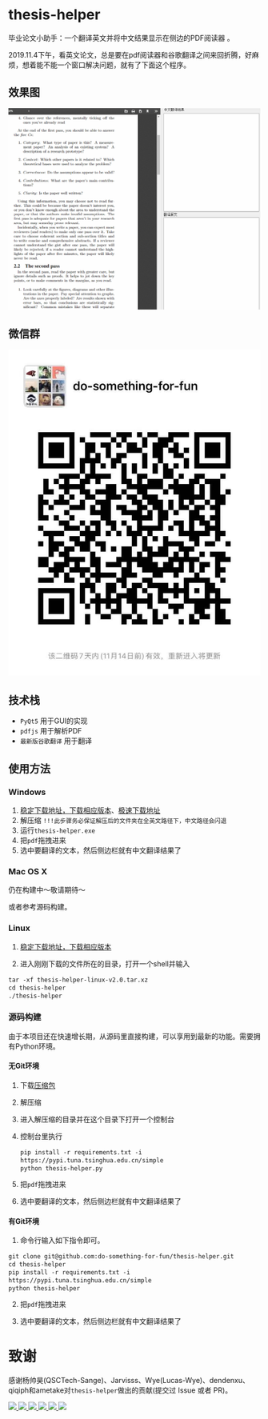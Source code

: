 # thesis-helper
毕业论文小助手：一个翻译英文并将中文结果显示在侧边的PDF阅读器 。

2019.11.4下午，看英文论文，总是要在pdf阅读器和谷歌翻译之间来回折腾，好麻烦，想着能不能一个窗口解决问题，就有了下面这个程序。

## 效果图

![效果图](guide.gif)

## 微信群
![二维码](user_wx_group.jpg)

## 技术栈

+ `PyQt5` 用于GUI的实现
+ `pdfjs` 用于解析PDF
+ `最新版谷歌翻译` 用于翻译

## 使用方法

### Windows

1. [稳定下载地址，下载相应版本](https://github.com/do-something-for-fun/thesis-helper/releases/)、[极速下载地址](https://pan.zju.edu.cn/share/0b37c871d88ac3bd6841c26153)
2. 解压缩
 `!!!此步骤务必保证解压后的文件夹在全英文路径下，中文路径会闪退`
3. 运行`thesis-helper.exe`
4. 把`pdf`拖拽进来
5. 选中要翻译的文本，然后侧边栏就有中文翻译结果了

### Mac OS X

仍在构建中～敬请期待～

或者参考源码构建。

### Linux

1. [稳定下载地址，下载相应版本](https://github.com/do-something-for-fun/thesis-helper/releases/)

2. 进入刚刚下载的文件所在的目录，打开一个shell并输入

```shell
tar -xf thesis-helper-linux-v2.0.tar.xz
cd thesis-helper
./thesis-helper
```

### 源码构建

由于本项目还在快速增长期，从源码里直接构建，可以享用到最新的功能。需要拥有Python环境。

#### 无Git环境

1. 下载[压缩包](https://github.com/do-something-for-fun/thesis-helper/archive/master.zip)

2. 解压缩

3. 进入解压缩的目录并在这个目录下打开一个控制台

4. 控制台里执行

   ```
   pip install -r requirements.txt -i https://pypi.tuna.tsinghua.edu.cn/simple
   python thesis-helper.py
   ```

5. 把`pdf`拖拽进来

6. 选中要翻译的文本，然后侧边栏就有中文翻译结果了

#### 有Git环境

1. 命令行输入如下指令即可。

```shell
git clone git@github.com:do-something-for-fun/thesis-helper.git
cd thesis-helper
pip install -r requirements.txt -i https://pypi.tuna.tsinghua.edu.cn/simple
python thesis-helper
```

2. 把`pdf`拖拽进来

3. 选中要翻译的文本，然后侧边栏就有中文翻译结果了


# 致谢

感谢杨帅昊(QSCTech-Sange)、Jarvisss、Wye(Lucas-Wye)、dendenxu、qiqiph和ametake对`thesis-helper`做出的贡献(提交过 Issue 或者 PR)。

<a href="https://github.com/QSCTech-Sange">
    <img src="https://avatars1.githubusercontent.com/u/33112139?s=460&amp;v=4" width="50px">
</a> 
<a href="https://github.com/Jarvisss">
    <img src="https://avatars2.githubusercontent.com/u/16323003?s=400&v=4" width="50px">
</a> 
<a href="https://github.com/Lucas-Wye">
    <img src="https://avatars0.githubusercontent.com/u/30680577?s=400&v=4" width="50px">
</a> 
<a href="https://github.com/dendenxu">
    <img src="https://avatars0.githubusercontent.com/u/43734697?s=400&v=4" width="50px">
</a> 
<a href="https://github.com/qiqiph">
    <img src="https://avatars1.githubusercontent.com/u/37620794?s=400&v=4" width="50px">
</a> 
<a href="https://github.com/ametake">
    <img src="https://avatars2.githubusercontent.com/u/22291194?s=400&v=4" width="50px">
</a> 

